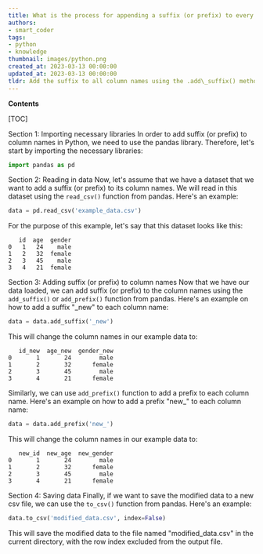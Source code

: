 ```yaml
---
title: What is the process for appending a suffix (or prefix) to every column name?
authors:
- smart_coder
tags:
- python
- knowledge
thumbnail: images/python.png
created_at: 2023-03-13 00:00:00
updated_at: 2023-03-13 00:00:00
tldr: Add the suffix to all column names using the .add\_suffix() method or add the prefix to all column names using the .add\_prefix() method.
---
```


**Contents**

[TOC]

Section 1: Importing necessary libraries
In order to add suffix (or prefix) to column names in Python, we need to use the pandas library. Therefore, let's start by importing the necessary libraries:

```python
import pandas as pd
```

Section 2: Reading in data
Now, let's assume that we have a dataset that we want to add a suffix (or prefix) to its column names. We will read in this dataset using the `read_csv()` function from pandas. Here's an example:

```python
data = pd.read_csv('example_data.csv')
```

For the purpose of this example, let's say that this dataset looks like this:
```
   id  age  gender
0   1   24    male
1   2   32  female
2   3   45    male
3   4   21  female
```

Section 3: Adding suffix (or prefix) to column names
Now that we have our data loaded, we can add suffix (or prefix) to the column names using the `add_suffix()` or `add_prefix()` function from pandas. Here's an example on how to add a suffix "_new" to each column name:

```python
data = data.add_suffix('_new')
```

This will change the column names in our example data to:

```
   id_new  age_new  gender_new
0       1       24        male
1       2       32      female
2       3       45        male
3       4       21      female
```

Similarly, we can use `add_prefix()` function to add a prefix to each column name. Here's an example on how to add a prefix "new_" to each column name:

```python
data = data.add_prefix('new_')
```

This will change the column names in our example data to:

```
   new_id  new_age  new_gender
0       1       24        male
1       2       32      female
2       3       45        male
3       4       21      female
```

Section 4: Saving data
Finally, if we want to save the modified data to a new csv file, we can use the `to_csv()` function from pandas. Here's an example:

```python
data.to_csv('modified_data.csv', index=False)
```

This will save the modified data to the file named "modified_data.csv" in the current directory, with the row index excluded from the output file.
